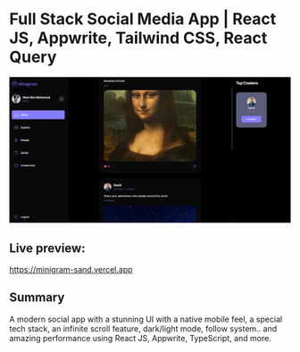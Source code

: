 # Full Stack Social Media App | React JS, Appwrite, Tailwind CSS, React Query

![Social Media](https://github.com/WHAcKeR-T/Minigram/blob/main/Screenshot.png)

## Live preview:
https://minigram-sand.vercel.app


## Summary

A modern social app with a stunning UI with a native mobile feel, a special tech stack, an infinite scroll feature, dark/light mode, follow system.. and amazing performance using React JS, Appwrite, TypeScript, and more.
